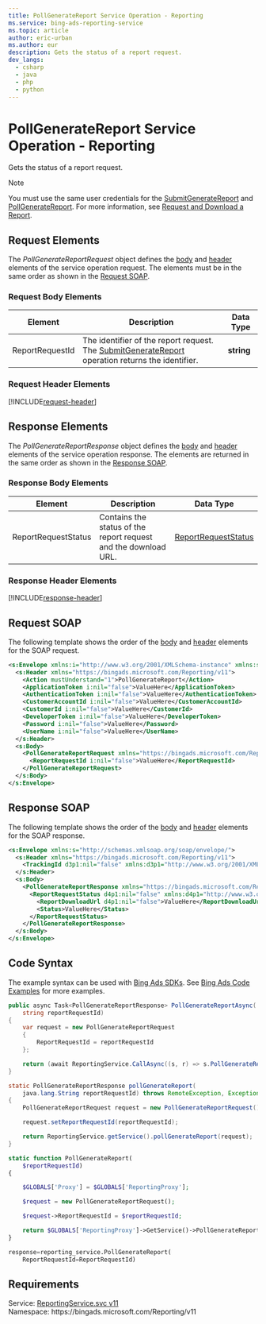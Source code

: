 ```yaml
---
title: PollGenerateReport Service Operation - Reporting
ms.service: bing-ads-reporting-service
ms.topic: article
author: eric-urban
ms.author: eur
description: Gets the status of a report request.
dev_langs: 
  - csharp
  - java
  - php
  - python
---
```

# PollGenerateReport Service Operation - Reporting
Gets the status of a report request.

> [!NOTE]
> You must use the same user credentials for the [SubmitGenerateReport](../reporting-service/submitgeneratereport.md) and [PollGenerateReport](../reporting-service/pollgeneratereport.md). For more information, see [Request and Download a Report](~/guides/request-download-report.md).

## <a name="request"></a>Request Elements
The *PollGenerateReportRequest* object defines the [body](#request-body) and [header](#request-header) elements of the service operation request. The elements must be in the same order as shown in the [Request SOAP](#request-soap). 

### <a name="request-body"></a>Request Body Elements

|Element|Description|Data Type|
|-----------|---------------|-------------|
|<a name="reportrequestid"></a>ReportRequestId|The identifier of the report request. The [SubmitGenerateReport](../reporting-service/submitgeneratereport.md) operation returns the identifier.|**string**|

### <a name="request-header"></a>Request Header Elements
[!INCLUDE[request-header](./includes/request-header.md)]

## <a name="response"></a>Response Elements
The *PollGenerateReportResponse* object defines the [body](#response-body) and [header](#response-header) elements of the service operation response. The elements are returned in the same order as shown in the [Response SOAP](#response-soap).

### <a name="response-body"></a>Response Body Elements

|Element|Description|Data Type|
|-----------|---------------|-------------|
|<a name="reportrequeststatus"></a>ReportRequestStatus|Contains the status of the report request and the download URL.|[ReportRequestStatus](reportrequeststatus.md)|

### <a name="response-header"></a>Response Header Elements
[!INCLUDE[response-header](./includes/response-header.md)]

## <a name="request-soap"></a>Request SOAP
The following template shows the order of the [body](#request-body) and [header](#request-header) elements for the SOAP request.

```xml
<s:Envelope xmlns:i="http://www.w3.org/2001/XMLSchema-instance" xmlns:s="http://schemas.xmlsoap.org/soap/envelope/">
  <s:Header xmlns="https://bingads.microsoft.com/Reporting/v11">
    <Action mustUnderstand="1">PollGenerateReport</Action>
    <ApplicationToken i:nil="false">ValueHere</ApplicationToken>
    <AuthenticationToken i:nil="false">ValueHere</AuthenticationToken>
    <CustomerAccountId i:nil="false">ValueHere</CustomerAccountId>
    <CustomerId i:nil="false">ValueHere</CustomerId>
    <DeveloperToken i:nil="false">ValueHere</DeveloperToken>
    <Password i:nil="false">ValueHere</Password>
    <UserName i:nil="false">ValueHere</UserName>
  </s:Header>
  <s:Body>
    <PollGenerateReportRequest xmlns="https://bingads.microsoft.com/Reporting/v11">
      <ReportRequestId i:nil="false">ValueHere</ReportRequestId>
    </PollGenerateReportRequest>
  </s:Body>
</s:Envelope>
```

## <a name="response-soap"></a>Response SOAP
The following template shows the order of the [body](#response-body) and [header](#response-header) elements for the SOAP response.

```xml
<s:Envelope xmlns:s="http://schemas.xmlsoap.org/soap/envelope/">
  <s:Header xmlns="https://bingads.microsoft.com/Reporting/v11">
    <TrackingId d3p1:nil="false" xmlns:d3p1="http://www.w3.org/2001/XMLSchema-instance">ValueHere</TrackingId>
  </s:Header>
  <s:Body>
    <PollGenerateReportResponse xmlns="https://bingads.microsoft.com/Reporting/v11">
      <ReportRequestStatus d4p1:nil="false" xmlns:d4p1="http://www.w3.org/2001/XMLSchema-instance">
        <ReportDownloadUrl d4p1:nil="false">ValueHere</ReportDownloadUrl>
        <Status>ValueHere</Status>
      </ReportRequestStatus>
    </PollGenerateReportResponse>
  </s:Body>
</s:Envelope>
```

## <a name="example"></a>Code Syntax
The example syntax can be used with [Bing Ads SDKs](~/guides/client-libraries.md). See [Bing Ads Code Examples](~/guides/code-examples.md) for more examples.
```csharp
public async Task<PollGenerateReportResponse> PollGenerateReportAsync(
	string reportRequestId)
{
	var request = new PollGenerateReportRequest
	{
		ReportRequestId = reportRequestId
	};

	return (await ReportingService.CallAsync((s, r) => s.PollGenerateReportAsync(r), request));
}
```
```java
static PollGenerateReportResponse pollGenerateReport(
	java.lang.String reportRequestId) throws RemoteException, Exception
{
	PollGenerateReportRequest request = new PollGenerateReportRequest();

	request.setReportRequestId(reportRequestId);

	return ReportingService.getService().pollGenerateReport(request);
}
```
```php
static function PollGenerateReport(
	$reportRequestId)
{

	$GLOBALS['Proxy'] = $GLOBALS['ReportingProxy'];

	$request = new PollGenerateReportRequest();

	$request->ReportRequestId = $reportRequestId;

	return $GLOBALS['ReportingProxy']->GetService()->PollGenerateReport($request);
}
```
```python
response=reporting_service.PollGenerateReport(
	ReportRequestId=ReportRequestId)
```

## Requirements
Service: [ReportingService.svc v11](https://reporting.api.bingads.microsoft.com/Api/Advertiser/Reporting/v11/ReportingService.svc)  
Namespace: https\://bingads.microsoft.com/Reporting/v11  

